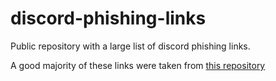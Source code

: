 # discord-phishing-links

Public repository with a large list of discord phishing links.

A good majority of these links were taken from [this repository](https://github.com/BuildBot42/discord-scam-links)
